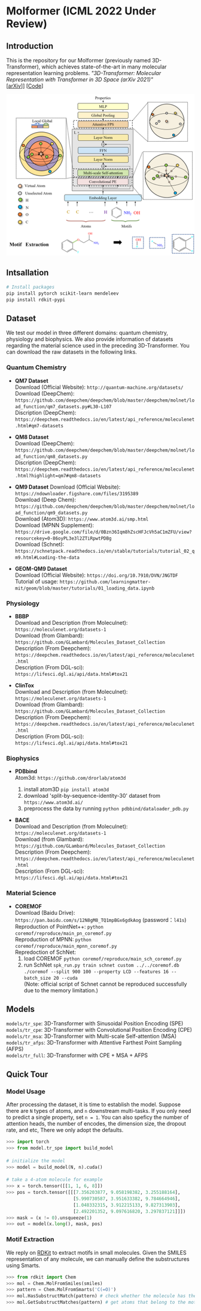 # Molformer (ICML 2022 Under Review)
## Introduction
This is the repository for our Molformer (previously named 3D-Transformer), which achieves state-of-the-art in many molecular representation learning
 problems. *"3D-Transformer: Molecular Representation with Transformer in 3D Space (arXiv 2021)"*   
[[arXiv](https://arxiv.org/abs/2110.01191)]] [[Code](https://github.com/smiles724/3D-Transformer)]

![cover](model.png)


## Intsallation 
 ```bash
# Install packages
pip install pytorch scikit-learn mendeleev
pip install rdkit-pypi
```
 
 
## Dataset
We test our model in three different domains: quantum chemistry, physiology and biophysics. We also provide information 
of datasets regarding the material science used in the preceding 3D-Transformer. You can download the 
raw datasets in the following links.  
### Quantum Chemistry
- **QM7 Dataset**  
Download (Official Website): `http://quantum-machine.org/datasets/ `  
Download (DeepChem): `https://github.com/deepchem/deepchem/blob/master/deepchem/molnet/load_function/qm7_datasets.py#L30-L107`  
Discription (DeepChem): `https://deepchem.readthedocs.io/en/latest/api_reference/moleculenet.html#qm7-datasets`

- **QM8 Dataset**  
Download (DeepChem): `https://github.com/deepchem/deepchem/blob/master/deepchem/molnet/load_function/qm8_datasets.py`   
Discription (DeepChem): `https://deepchem.readthedocs.io/en/latest/api_reference/moleculenet.html?highlight=qm7#qm8-datasets` 


- **QM9 Dataset** 
Download (Official Website): `https://ndownloader.figshare.com/files/3195389`  
Download (Deep Chem): `https://github.com/deepchem/deepchem/blob/master/deepchem/molnet/load_function/qm9_datasets.py`   
Download (Atom3D): `https://www.atom3d.ai/smp.html`     
Download (MPNN Supplement): `https://drive.google.com/file/d/0Bzn36Iqm8hZscHFJcVh5aC1mZFU/view?resourcekey=0-86oyPL3e3l2ZTiRpwtPDBg`   
Download (Schnet): `https://schnetpack.readthedocs.io/en/stable/tutorials/tutorial_02_qm9.html#Loading-the-data` 


- **GEOM-QM9 Dataset**   
Download (Official Website): `https://doi.org/10.7910/DVN/JNGTDF`  
Tutorial of usage: `https://github.com/learningmatter-mit/geom/blob/master/tutorials/01_loading_data.ipynb`                            
 

### Physiology
- **BBBP**  
Download and Description (from Moleculnet): `https://moleculenet.org/datasets-1`  
Download (from Glambard): `https://github.com/GLambard/Molecules_Dataset_Collection`  
Description (From Deepchem): `https://deepchem.readthedocs.io/en/latest/api_reference/moleculenet.html`    
Description (From DGL-sci): `https://lifesci.dgl.ai/api/data.html#tox21`   
 
- **ClinTox**  
Download and Description (from Moleculnet): `https://moleculenet.org/datasets-1`  
Download (from Glambard): `https://github.com/GLambard/Molecules_Dataset_Collection`  
Description (From Deepchem): `https://deepchem.readthedocs.io/en/latest/api_reference/moleculenet.html`    
Description (From DGL-sci): `https://lifesci.dgl.ai/api/data.html#tox21`   


### Biophysics  
- **PDBbind**    
Atom3d: `https://github.com/drorlab/atom3d`  <ol> <li> install atom3D `pip install atom3d`</li> <li> download 
'split-by-sequence-identity-30' dataset from `https://www.atom3d.ai/` </li>  <li> preprocess 
the data by running `python pdbbind/dataloader_pdb.py` </li> </ol>


- **BACE**    
Download and Description (from Moleculnet): `https://moleculenet.org/datasets-1`  
Download (from Glambard): `https://github.com/GLambard/Molecules_Dataset_Collection`  
Description (From Deepchem): `https://deepchem.readthedocs.io/en/latest/api_reference/moleculenet.html`    
Description (From DGL-sci): `https://lifesci.dgl.ai/api/data.html#tox21`   

### Material Science  
- **COREMOF**  
Download (Baidu Drive):  `https://pan.baidu.com/s/12N8gM8_TQ1mpBGx6gdkAog`  (password：`l41s`)  
Reproduction of PointNet++: `python coremof/reproduce/main_pn_coremof.py`  
Reproduction of MPNN: `python coremof/reproduce/main_mpnn_coremof.py`  
Repredoction of SchNet: <ol><li> load COREMOF `python coremof/reproduce/main_sch_coremof.py` </li> <li> 
run SchNet `spk_run.py train schnet custom ../../coremof.db ./coremof --split 900 100 --property LCD --features 16 --batch_size 20 --cuda`  
(Note: official script of Schnet cannot be reproduced successfully due to the memory limitation.)</li></ol>



## Models
`models/tr_spe`: 3D-Transformer with Sinusoidal Position Encoding (SPE)  
`models/tr_cpe`: 3D-Transformer with Convolutional Position Encoding (CPE)    
`models/tr_msa`: 3D-Transformer with Multi-scale Self-attention (MSA)    
`models/tr_afps`: 3D-Transformer with Attentive Farthest Point Sampling (AFPS)    
`models/tr_full`: 3D-Transformer with CPE + MSA + AFPS   

## Quick Tour
### Model Usage
After processing the dataset, it is time to establish the model. Suppose there are `N` types of atoms, and `n` 
downstream multi-tasks. If you only need to predict a single property, set `n = 1`. You can also speficy the number of 
attention heads, the number of encodes, the dimension size, the dropout rate, and etc, There we only adopt the defaults.
```python
>>> import torch 
>>> from model.tr_spe import build_model
 
# initialize the model 
>>> model = build_model(N, n).cuda()

# take a 4-atom molecule for example
>>> x = torch.tensor([[1, 1, 6, 8]])
>>> pos = torch.tensor([[[7.356203877, 9.058198382, 3.255188164],
                         [5.990730587, 3.951633382, 9.784664946],
                         [1.048332315, 3.912215133, 9.827313903],
                         [2.492201352, 9.097616820, 3.297837121]]])
>>> mask = (x != 0).unsqueeze(1)
>>> out = model(x.long(), mask, pos)
```
### Motif Extraction
We reply on [RDKit](https://www.rdkit.org/docs/GettingStartedInPython.html) to extract motifs in small molecules. 
Given the SMILES representation of any molecule, we can manually define the substructures using Smarts. 
```python
>>> from rdkit import Chem
>>> mol = Chem.MolFromSmiles(smiles)
>>> pattern = Chem.MolFromSmarts('C(=O)')
>>> mol.HasSubstructMatch(pattern) # check whether the molecule has the motif 'C(=O)'
>>> mol.GetSubstructMatches(pattern) # get atoms that belong to the motif 'C(=O)'
```


<!---
## Citation
If you like our paper and find it helpful, please cite!
```
@article{wu20213d,
  title={3D-Transformer: Molecular Representation with Transformer in 3D Space},
  author={Wu, Fang and Zhang, Qiang and Radev, Dragomir and Cui, Jiyu and Zhang, Wen and Xing, Huabin and Zhang, Ningyu and Chen, Huajun},
  journal={arXiv preprint arXiv:2110.01191},
  year={2021}
}
```

### Contact 
If you are interested in our work, please cite.   
Any question and collaboration is welcome, please contact [Fang Wu](fw2359@columbia.edu)
-->
